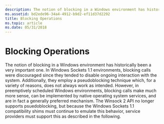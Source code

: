 ```yaml
---
description: The notion of blocking in a Windows environment has historically been a very important one.
ms.assetid: bd2ede96-34a4-4912-b9d2-ef11d37d2292
title: Blocking Operations
ms.topic: article
ms.date: 05/31/2018
---
```


# Blocking Operations

The notion of blocking in a Windows environment has historically been a very important one. In Windows Sockets 1.1 environments, blocking calls were discouraged since they tended to disable ongoing interaction with the system. Additionally, they employ a pseudoblocking technique which, for a variety of reasons, does not always work as intended. However, in preemptively scheduled Windows environments, blocking calls make much more sense, can be implemented by native operating system services, and are in fact a generally preferred mechanism. The Winsock 2 API no longer supports psuedoblocking, but because the Windows Sockets 1.1 compatibility shims must continue to emulate this behavior, service providers must support this as described in the following.

 

 



